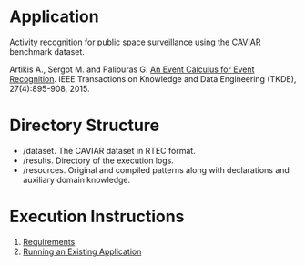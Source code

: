 # Application

Activity recognition for public space surveillance using the [CAVIAR](http://homepages.inf.ed.ac.uk/rbf/CAVIARDATA1/) benchmark dataset.

Artikis A., Sergot M. and Paliouras G. [An Event Calculus for Event Recognition](http://cer.iit.demokritos.gr/publications/papers/2015/artikis-TKDE14.pdf). IEEE Transactions on Knowledge and Data Engineering (TKDE), 27(4):895-908, 2015.

# Directory Structure
- /dataset. The CAVIAR dataset in RTEC format.
- /results. Directory of the execution logs.
- /resources. Original and compiled patterns along with declarations and auxiliary domain knowledge.

# Execution Instructions

1. [Requirements](../../docs/prolog-requirements.md)
3. [Running an Existing Application](../../docs/prolog-existing-apps.md)

